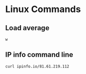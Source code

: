 # Linux Commands

## Load average
```  
w
```  

## IP info command line
```  
curl ipinfo.io/81.61.219.112
```  
